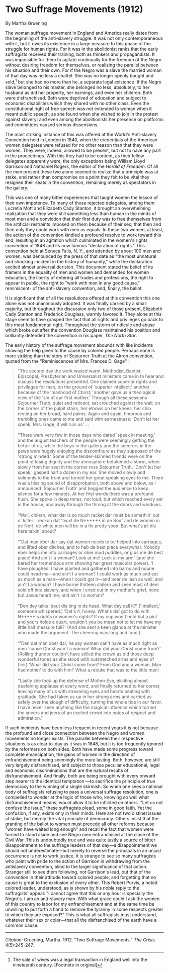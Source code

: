 <!--
title:   Two Suffrage Movements
author:  Gruening, Martha
journal: The Crisis
year:    1912
volume:  4
issue:   5
pages:   245-247
-->
# Two Suffrage Movements (1912)

 By Martha Gruening

[^fn]: The sale of wives was a legal transaction in England well into the nineteenth century. [Footnote in original]

The woman suffrage movement in England and America really dates from the beginning of the anti-slavery struggle. It was not only contemporaneous with it, but it owes its existence in a large measure to this phase of the struggle for human rights. For it was in the abolitionist ranks that the early suffragists received their training, both as thinkers and propagandists. It was impossible for them to agitate continually for the freedom of the Negro without desiring freedom for themselves, or realizing the parallel between his situation and their own. For if the Negro was a slave the married woman of that day was no less a chattel. She was no longer openly bought and sold,[^fn] but she had no more than he, a separate legal existence. If the Negro slave belonged to his master, she belonged no less, absolutely, to her husband as did her property, her earnings, and even her children. Both were disfranchised. Both were deprived of education and subject to economic disabilities which they shared with no other class. Even the constitutional right of free speech was not extended to woman when it meant public speech, as she found when she wished to join in the protest against slavery; and even among the abolitionists her presence on platforms and committees caused serious dissensions.

The most striking instance of this was offered at the World's Anti-slavery Convention held in London in 1840, when the credentials of the American women delegates were refused for no other reason than that they were women. They were, indeed, allowed to be present, but not to have any part in the proceedings. With this they had to be content, as their fellow delegates apparently were, the only exceptions being William Lloyd Garrison and Nathaniel Rogers, the editor of the *Herald of Freedom*. Of all the men present these two alone seemed to realize that a principle was at stake, and rather than compromise on a point they felt to be vital they resigned their seats in the convention, remaining merely as spectators in the gallery.

This was one of many bitter experiences that taught women the lesson of their own impotence. To many of those rejected delegates, among them Lucretia Mott and Elizabeth Cady Stanton, it brought an overwhelming realization that they were still something less than human in the minds of most men and a conviction that their first duty was to free themselves from the artificial restraints imposed on them because of their sex; that then and then only they could work with men as equals. In these two women, at least, the action of the convention kindled a profound resolve to work toward this end, resulting in an agitation which culminated in the women's rights convention of 1848 and its now famous "declaration of rights." This convention held at Seneca Falls, N. Y., and attended by about 100 men and women, was denounced by the press of that date as "the most unnatural and shocking incident in the history of humanity," while the declaration excited almost universal derision. This document stated the belief of its framers in the equality of men and women and demanded for women education, the liberty of entering all trades and professions, the right to appear in public, the right to "work with men in any good cause," reminiscent- of the anti-slavery convention, and, finally, the ballot.

It is significant that of all the resolutions offered at this convention this one alone was not unanimously adopted. It was finally carried by a small majority, but throughout the discussion only two of those present, Elizabeth Cady Stanton and Frederick Douglass, warmly favored it. They alone at this stage seem to have grasped the fact that all rights and privileges go back to this most fundamental right. Throughout the storm of ridicule and abuse which broke out after the convention Douglass maintained his position and brilliantly defended the convention in his paper, *The North Star*.

The early history of the suffrage movement abounds with like incidents showing the help given to the cause by colored people. Perhaps none is more striking than the story of Sojourner Truth at the Akron convention, quoted from the "Reminiscences of Mrs. Frances D. Gage'':

> "The second day the work waxed warm. Methodist, Baptist, Episcopal, Presbyterian and Universalist ministers came in to hear and discuss the resolutions presented. One claimed superior rights and privileges for man, on the ground of 'superior intellect;' another because of the 'manhood of Christ;' another gave us a theological view of the 'sin of our first mother.' Through all these sessions Sojourner Truth, quiet and reticent, sat crouched against the wall, on the corner of the pulpit stairs, her elbows on her knees, her chin resting on her broad, hard palms. Again and again, timorous and trembling ones came to me and said with earnestness: 'Don't let her speak, Mrs. Gage, it will ruin us' …     
> &nbsp;     
> "There were very few in those days who dared 'speak in meeting,' and the august teachers of the people were seemingly getting the better of us, while the boys in the gallery and the sneerers in the pews were hugely enjoying the discomfiture as they supposed of the 'strong minded.' Some of the tender-skinned friends were on the point of losing dignity and the atmosphere betokened a storm, when slowly from her seat in the corner rose Sojourner Truth. 'Don't let her speak,' gasped half a dozen in my ear. She moved slowly and solemnly to the front and turned her great speaking eyes to me. There was a hissing sound of disapprobation, both above and below, as I announced 'Sojourner Truth' and begged the audience to keep silence for a few minutes. At her first words there was a profound hush. She spoke in deep tones, not loud, but which reached every ear in the house, and away through the throng at the doors and windows.   
> &nbsp;     
> "Wall, chilern, whar dar is so much racket dar must be somethin' out o' kilter. I reckon dat 'twixt de N****** in de Souf and de women in de Norf, de white men will be in a fix pretty soon. But what's all dis here talkin' about?    
> &nbsp;     
> "'Dat man ober dar say dat women needs to be helped into carriages, and lifted ober ditches, and to hab de best place everywhar. Nobody eber helps me into carriages or ober mud puddles, or gibs me de best place! And ain't I a woman? Look at me! Look at my arm' (and she bared her tremendous arm showing her great muscular power). 'I have ploughed, I have planted and gathered into barns and noone could head me—and ain't I a woman? I could work as much and eat as much as a man—when I could get it—and bear de lash as well, and ain't I a woman? I have borne thirteen chilern and seen most of dem sold off into slavery, and when I cried out in my mother's grief, none but Jesus heard me; and ain't I a woman?     
> &nbsp;     
> "Den dey talks 'bout dis ting in de head. What dey call it?' ('Intellect,' someone whispered.) 'Dat's it, honey. What's dat got to do with N*****'s rights or women's rights? If my cup won't hold but a pint and yours holds a quart, wouldn't you be mean not to let me have my little half measure full?' (And she sent a keen glance at the minister who made the argument. The cheering was long and loud.)     
> &nbsp;     
> "'Den dat man ober dar, he say women can't have as much right as men 'cause Christ wan't a woman! Whar did your Christ come from?' (Rolling thunder couldn't have stilled the crowd as did those deep wonderful tones as she stood with outstretched arms and eyes of fire.) 'Whar did your Christ come from? From God and a woman. Man had nothin' to do with him!' What a rebuke that was to the little man!    
> &nbsp;     
> "Lastly she took up the defense of Mother Eve, eliciting almost deafening applause at every word, and finally returned to her corner, leaving many of us with streaming eyes and hearts beating with gratitude. She had taken us up in her strong arms and carried us safely over the slough of difficulty, turning the whole tide in our favor. I have never seen anything like the magical influence which turned the sneers and jeers of an excited crowd into notes of respect and admiration."

If such incidents have been less frequent in recent years it is not because the profound and close connection between the Negro and women movements no longer exists. The parallel between their respective situations is as clear to-day as it was in 1848, but it is too frequently ignored by the reformers on both sides. Both have made some progress toward complete emancipation, the gains of women in the direction of enfranchisement being seemingly the more lasting. Both, however, are still very largely disfranchised, and subject to those peculiar educational, legal and economic discriminations that are the natural results of disfranchisement. And finally, both are being brought with every onward step nearer to the identical temptation —to sacrifice the principle of true democracy to the winning of a single skirmish. So when one sees a national body of suffragists refusing to pass a universal suffrage resolution, one is compelled to wonder at the logic of those who, knowing so well what disfranchisement means, would allow it to be inflicted on others. "Let us not confuse the issue," these suffragists plead, some in good faith. Yet the confusion, if any, exists only in their minds. Here are not two distinet issues at stake, but merely the vital principle of democracy. Others insist that the granting of the ballot to women must precede all other reforms because "women have waited long enough" and recall the fact that women were forced to stand aside and see Negro men enfranchised at the close of the Civil War. This is undoubtedly true and was quite justly a source of bitter disappointment to the suffrage leaders of that day—a disappointment we should not underestimate—but merely to reverse the principals in an unjust occurrence is not to work justice. It is strange to see so many suffragists who point with pride to the action of Garrison in withdrawing from the antislavery convention, blind to the larger significance of that action. Stranger still to see them following, not Garrison's lead, but that of the convention in their attitude toward colored people, and forgetting that no cause is great to the exclusion of every other. This Robert Purvis, a noted colored leader, understood, as is shown by his noble reply to the suffragists' appeal: "I cannot agree that this or any hour is specially the Negro's. I am an anti-slavery man. With what grace could I ask the women of this country to labor for my enfranchisement and at the same time be unwilling to put forth a hand to remove the tyranny in some respects greater to which they are exposed?" This is what all suffragists must understand, whatever their sex or color—that all the disfranchised of the earth have a common cause.

_________________
*Citation:* Gruening, Martha. 1912. "Two Suffrage Movements." *The Crisis*. 4(5):245-247.
